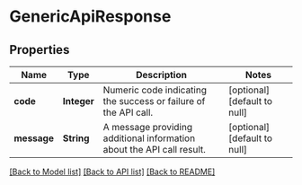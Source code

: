 # GenericApiResponse
## Properties

| Name | Type | Description | Notes |
|------------ | ------------- | ------------- | -------------|
| **code** | **Integer** | Numeric code indicating the success or failure of the API call. | [optional] [default to null] |
| **message** | **String** | A message providing additional information about the API call result. | [optional] [default to null] |

[[Back to Model list]](../README.md#documentation-for-models) [[Back to API list]](../README.md#documentation-for-api-endpoints) [[Back to README]](../README.md)

